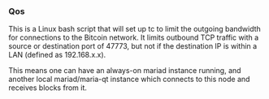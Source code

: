 ### Qos ###

This is a Linux bash script that will set up tc to limit the outgoing bandwidth for connections to the Bitcoin network. It limits outbound TCP traffic with a source or destination port of 47773, but not if the destination IP is within a LAN (defined as 192.168.x.x).

This means one can have an always-on mariad instance running, and another local mariad/maria-qt instance which connects to this node and receives blocks from it.
